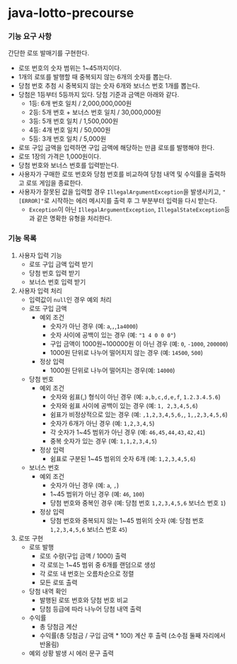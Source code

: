 # java-lotto-precourse

### 기능 요구 사항

간단한 로또 발매기를 구현한다.

- 로또 번호의 숫자 범위는 1~45까지이다.
- 1개의 로또를 발행할 때 중복되지 않는 6개의 숫자를 뽑는다.
- 당첨 번호 추첨 시 중복되지 않는 숫자 6개와 보너스 번호 1개를 뽑는다.
- 당첨은 1등부터 5등까지 있다. 당첨 기준과 금액은 아래와 같다.
    - 1등: 6개 번호 일치 / 2,000,000,000원
    - 2등: 5개 번호 + 보너스 번호 일치 / 30,000,000원
    - 3등: 5개 번호 일치 / 1,500,000원
    - 4등: 4개 번호 일치 / 50,000원
    - 5등: 3개 번호 일치 / 5,000원
- 로또 구입 금액을 입력하면 구입 금액에 해당하는 만큼 로또를 발행해야 한다.
- 로또 1장의 가격은 1,000원이다.
- 당첨 번호와 보너스 번호를 입력받는다.
- 사용자가 구매한 로또 번호와 당첨 번호를 비교하여 당첨 내역 및 수익률을 출력하고 로또 게임을 종료한다.
- 사용자가 잘못된 값을 입력할 경우 `IllegalArgumentException`을 발생시키고, `"[ERROR]"`로 시작하는 에러 메시지를 출력 후 그 부분부터 입력을 다시 받는다.
    - `Exception`이 아닌 `IllegalArgumentException`, `IllegalStateException`등과 같은 명확한 유형을 처리한다.

### 기능 목록

1. 사용자 입력 기능
    - 로또 구입 금액 입력 받기
    - 당첨 번호 입력 받기
    - 보너스 번호 입력 받기
2. 사용자 입력 처리
    - 입력값이 `null`인 경우 예외 처리
    - 로또 구입 금액
        - 예외 조건
            - 숫자가 아닌 경우 (예: `a`,`,`,`1a4000`)
            - 숫자 사이에 공백이 있는 경우 (예: `"1 4 0 0 0"`)
            - 구입 금액이 1000원~100000원 이 아닌 경우 (예: `0`, `-1000`, `200000`)
            - 1000원 단위로 나누어 떨어지지 않는 경우 (예: `14500`, `500`)
        - 정상 입력
            - 1000원 단위로 나누어 떨어지는 경우(예: `14000`)
    - 당첨 번호
        - 예외 조건
            - 숫자와 쉼표(,) 형식이 아닌 경우 (예: `a,b,c,d,e,f`, `1.2.3.4.5.6`)
            - 숫자와 쉼표 사이에 공백이 있는 경우 (예: `1, 2,3,4,5,6`)
            - 쉼표가 비정상적으로 있는 경우 (예: `,1,2,3,4,5,6,`, `1,,2,3,4,5,6`)
            - 숫자가 6개가 아닌 경우 (예: `1,2,3,4,5`)
            - 각 숫자가 1~45 범위가 아닌 경우 (예: `46,45,44,43,42,41`)
            - 중복 숫자가 있는 경우 (예: `1,1,2,3,4,5`)
        - 정상 입력
            - 쉼표로 구분된 1~45 범위의 숫자 6개 (예: `1,2,3,4,5,6`)
    - 보너스 번호
        - 예외 조건
            - 숫자가 아닌 경우 (예: `a`, `,`)
            - 1~45 범위가 아닌 경우 (예: `46`, `100`)
            - 당첨 번호와 중복인 경우 (예: 당첨 번호 `1,2,3,4,5,6` 보너스 번호 `1`)
        - 정상 입력
            - 당첨 번호와 중복되지 않는 1~45 범위의 숫자 (예: 당첨 번호 `1,2,3,4,5,6` 보너스 번호 `45`)
3. 로또 구현
    - 로또 발행
        - 로또 수량(구입 금액 / 1000) 출력
        - 각 로또는 1~45 범위 중 6개를 랜덤으로 생성
        - 각 로또 내 번호는 오름차순으로 정렬
        - 모든 로또 출력
    - 당첨 내역 확인
        - 발행된 로또 번호와 당첨 번호 비교
        - 당첨 등급에 따라 나누어 당첨 내역 출력
    - 수익률
        - 총 당첨금 계산
        - 수익률(총 당첨금 / 구입 금액 * 100) 계산 후 출력 (소수점 둘째 자리에서 반올림)
    - 예외 상황 발생 시 에러 문구 출력